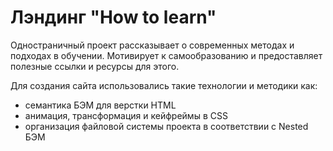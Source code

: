 # Лэндинг **"How to learn"** #

Одностраничный проект рассказывает о современных методах и подходах в обучении. Мотивирует к самообразованию и предоставляет полезные ссылки и ресурсы для этого.

Для создания сайта использовались такие технологии и методики как:
* семантика БЭМ для верстки HTML
* анимация, трансформация и кейфреймы в CSS 
* организация файловой системы проекта в соответствии с Nested БЭМ